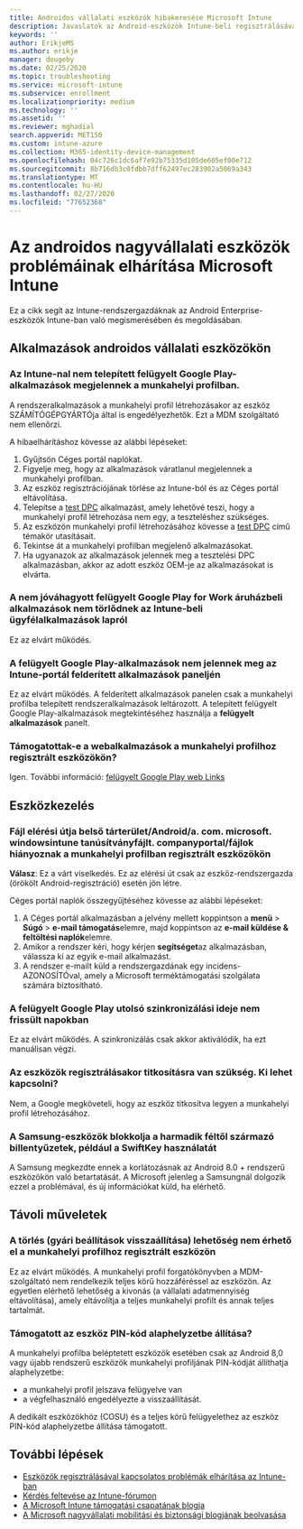 ```yaml
---
title: Androidos vállalati eszközök hibakeresése Microsoft Intune
description: Javaslatok az Android-eszközök Intune-beli regisztrálásával kapcsolatos leggyakoribb problémák elhárításához.
keywords: ''
author: ErikjeMS
ms.author: erikje
manager: dougeby
ms.date: 02/25/2020
ms.topic: troubleshooting
ms.service: microsoft-intune
ms.subservice: enrollment
ms.localizationpriority: medium
ms.technology: ''
ms.assetid: ''
ms.reviewer: mghadial
search.appverid: MET150
ms.custom: intune-azure
ms.collection: M365-identity-device-management
ms.openlocfilehash: 04c726c1dc6af7e92b75335d105de605ef00e712
ms.sourcegitcommit: 8b716db3c0fdbb7dff62497ec283902a5069a343
ms.translationtype: MT
ms.contentlocale: hu-HU
ms.lasthandoff: 02/27/2020
ms.locfileid: "77652368"
---
```

# <a name="troubleshoot-android-enterprise-device-problems-in-microsoft-intune"></a>Az androidos nagyvállalati eszközök problémáinak elhárítása Microsoft Intune

Ez a cikk segít az Intune-rendszergazdáknak az Android Enterprise-eszközök Intune-ban való megismerésében és megoldásában.

## <a name="apps-on-android-enterprise-devices"></a>Alkalmazások androidos vállalati eszközökön

### <a name="managed-google-play-apps-that-arent-deployed-through-intune-are-displayed-in-the-work-profile"></a>Az Intune-nal nem telepített felügyelt Google Play-alkalmazások megjelennek a munkahelyi profilban.
A rendszeralkalmazások a munkahelyi profil létrehozásakor az eszköz SZÁMÍTÓGÉPGYÁRTÓja által is engedélyezhetők. Ezt a MDM szolgáltató nem ellenőrzi.

A hibaelhárításhoz kövesse az alábbi lépéseket:

  1. Gyűjtsön Céges portál naplókat.
  2. Figyelje meg, hogy az alkalmazások váratlanul megjelennek a munkahelyi profilban.
  3. Az eszköz regisztrációjának törlése az Intune-ból és az Céges portál eltávolítása.
  4. Telepítse a [test DPC](https://play.google.com/store/apps/details?id=com.afwsamples.testdpc) alkalmazást, amely lehetővé teszi, hogy a munkahelyi profil létrehozása nem egy, a teszteléshez szükséges.
  5. Az eszközön munkahelyi profil létrehozásához kövesse a [test DPC](https://play.google.com/store/apps/details?id=com.afwsamples.testdpc) című témakör utasításait.
  6. Tekintse át a munkahelyi profilban megjelenő alkalmazásokat. 
  7. Ha ugyanazok az alkalmazások jelennek meg a tesztelési DPC alkalmazásban, akkor az adott eszköz OEM-je az alkalmazásokat is elvárta.

### <a name="unapproved-managed-google-play-for-work-store-apps-arent-being-removed-from-the-client-apps-page-in-intune"></a>A nem jóváhagyott felügyelt Google Play for Work áruházbeli alkalmazások nem törlődnek az Intune-beli ügyfélalkalmazások lapról
Ez az elvárt működés.

### <a name="managed-google-play-apps-arent-being-reported-under-the-discovered-apps-blade-in-the-intune-portal"></a>A felügyelt Google Play-alkalmazások nem jelennek meg az Intune-portál felderített alkalmazások paneljén
Ez az elvárt működés. A felderített alkalmazások panelen csak a munkahelyi profilba telepített rendszeralkalmazások leltározott. A telepített felügyelt Google Play-alkalmazások megtekintéséhez használja a **felügyelt alkalmazások** panelt.

### <a name="are-web-applications-supported-for-work-profile-enrolled-devices"></a>Támogatottak-e a webalkalmazások a munkahelyi profilhoz regisztrált eszközökön?
Igen. További információ: [felügyelt Google Play web Links](../apps/apps-add-android-for-work.md#managed-google-play-web-links)

## <a name="device-management"></a>Eszközkezelés

### <a name="file-path-internal-storageandroiddatacommicrosoftwindowsintunecompanyportalfiles-missing-on-work-profile-enrolled-devices"></a>Fájl elérési útja belső tárterület/Android/a. com. microsoft. windowsintune tanúsítványfájlt. companyportal/fájlok hiányoznak a munkahelyi profilban regisztrált eszközökön

  **Válasz**: Ez a várt viselkedés. Ez az elérési út csak az eszköz-rendszergazda (örökölt Android-regisztráció) esetén jön létre.

  Céges portál naplók összegyűjtéséhez kövesse az alábbi lépéseket:

  1. A Céges portál alkalmazásban a jelvény mellett koppintson a **menü** > **Súgó** > **e-mail támogatás**elemre, majd koppintson az **e-mail küldése & feltöltési naplók**elemre. 
  2. Amikor a rendszer kéri, hogy kérjen **segítséget**az alkalmazásban, válassza ki az egyik e-mail alkalmazást.
  3. A rendszer e-mailt küld a rendszergazdának egy incidens-AZONOSÍTÓval, amely a Microsoft terméktámogatási szolgálata számára biztosítható.

### <a name="managed-google-play-last-sync-time--hasnt-been-updated-in-days"></a>A felügyelt Google Play utolsó szinkronizálási ideje nem frissült napokban
Ez az elvárt működés. A szinkronizálás csak akkor aktiválódik, ha ezt manuálisan végzi.

### <a name="encryption-is-required-when-a-device-is-enrolled-can-it-be-turned-off"></a>Az eszközök regisztrálásakor titkosításra van szükség. Ki lehet kapcsolni?
Nem, a Google megköveteli, hogy az eszköz titkosítva legyen a munkahelyi profil létrehozásához. 

### <a name="samsung-devices-are-blocking-the-use-of-third-party-keyboards-like-swiftkey"></a>A Samsung-eszközök blokkolja a harmadik féltől származó billentyűzetek, például a SwiftKey használatát
A Samsung megkezdte ennek a korlátozásnak az Android 8.0 + rendszerű eszközökön való betartatását. A Microsoft jelenleg a Samsungnál dolgozik ezzel a problémával, és új információkat küld, ha elérhető.

## <a name="remote-actions"></a>Távoli műveletek

### <a name="wipe-factory-reset-option-isnt-available-for-work-profile-enrolled-device"></a>A törlés (gyári beállítások visszaállítása) lehetőség nem érhető el a munkahelyi profilhoz regisztrált eszközön
Ez az elvárt működés. A munkahelyi profil forgatókönyvben a MDM-szolgáltató nem rendelkezik teljes körű hozzáféréssel az eszközön. Az egyetlen elérhető lehetőség a kivonás (a vállalati adatmennyiség eltávolítása), amely eltávolítja a teljes munkahelyi profilt és annak teljes tartalmát.

### <a name="is-device-passcode-reset-supported"></a>Támogatott az eszköz PIN-kód alaphelyzetbe állítása?
A munkahelyi profilba beléptetett eszközök esetében csak az Android 8,0 vagy újabb rendszerű eszközök munkahelyi profiljának PIN-kódját állíthatja alaphelyzetbe:
- a munkahelyi profil jelszava felügyelve van
- a végfelhasználó engedélyezte a visszaállítását.

A dedikált eszközökhöz (COSU) és a teljes körű felügyelethez az eszköz PIN-kód alaphelyzetbe állítása támogatott.


## <a name="next-steps"></a>További lépések

- [Eszközök regisztrálásával kapcsolatos problémák elhárítása az Intune-ban](../troubleshoot-device-enrollment-in-intune.md)
- [Kérdés feltevése az Intune-fórumon](https://social.technet.microsoft.com/Forums/%7Blang-locale%7D/home?category=microsoftintune&filter=alltypes&sort=lastpostdesc)
- [A Microsoft Intune támogatási csapatának blogja](https://techcommunity.microsoft.com/t5/Intune-Customer-Success/bg-p/IntuneCustomerSuccess)
- [A Microsoft nagyvállalati mobilitási és biztonsági blogjának beolvasása](https://techcommunity.microsoft.com/t5/Azure-Active-Directory-Identity/Announcing-the-public-preview-of-Azure-AD-group-based-license/ba-p/245210)